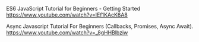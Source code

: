 ES6 JavaScript Tutorial for Beginners - Getting Started
https://www.youtube.com/watch?v=IEf1KAcK6A8

Async Javascript Tutorial For Beginners (Callbacks, Promises, Async Await).
https://www.youtube.com/watch?v=_8gHHBlbziw
